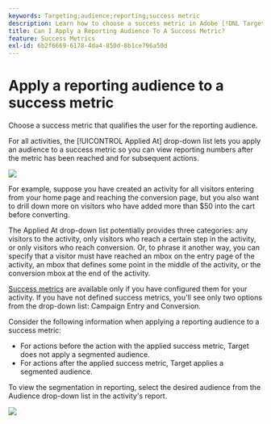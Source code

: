 ```yaml
---
keywords: Targeting;audience;reporting;success metric
description: Learn how to choose a success metric in Adobe [!DNL Target] that qualifies the user for the reporting audience.
title: Can I Apply a Reporting Audience To A Success Metric?
feature: Success Metrics
exl-id: 6b2f6669-6178-4da4-850d-8b1ce796a50d
---
```

# Apply a reporting audience to a success metric

Choose a success metric that qualifies the user for the reporting audience.

For all activities, the [!UICONTROL Applied At] drop-down list lets you apply an audience to a success metric so you can view reporting numbers after the metric has been reached and for subsequent actions.

![](assets/success_metric.png)

For example, suppose you have created an activity for all visitors entering from your home page and reaching the conversion page, but you also want to drill down more on visitors who have added more than $50 into the cart before converting.

The Applied At drop-down list potentially provides three categories: any visitors to the activity, only visitors who reach a certain step in the activity, or only visitors who reach conversion. Or, to phrase it another way, you can specify that a visitor must have reached an mbox on the entry page of the activity, an mbox that defines some point in the middle of the activity, or the conversion mbox at the end of the activity.

[Success metrics](/help/c-activities/r-success-metrics/success-metrics.md#reference_D011575C85DA48E989A244593D9B9924) are available only if you have configured them for your activity. If you have not defined success metrics, you'll see only two options from the drop-down list: Campaign Entry and Conversion.

Consider the following information when applying a reporting audience to a success metric:

* For actions before the action with the applied success metric, Target does not apply a segmented audience. 
* For actions after the applied success metric, Target applies a segmented audience.

To view the segmentation in reporting, select the desired audience from the Audience drop-down list in the activity's report.

![](assets/reporting_audience_dropdown.png)
